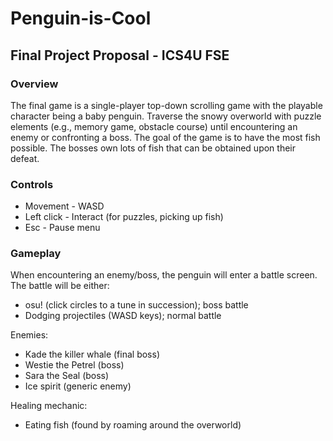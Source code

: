 # Penguin-is-Cool
## Final Project Proposal - ICS4U FSE

### Overview
The final game is a single-player top-down scrolling game with the playable character being a baby penguin. Traverse the snowy overworld with puzzle elements (e.g., memory game, obstacle course) until encountering an enemy or confronting a boss. The goal of the game is to have the most fish possible. The bosses own lots of fish that can be obtained upon their defeat.

### Controls
* Movement - WASD
* Left click - Interact (for puzzles, picking up fish)
* Esc - Pause menu

### Gameplay
When encountering an enemy/boss, the penguin will enter a battle screen. The battle will be either:
* osu! (click circles to a tune in succession); boss battle
* Dodging projectiles (WASD keys); normal battle

Enemies:
* Kade the killer whale (final boss)
* Westie the Petrel (boss)
* Sara the Seal (boss)
* Ice spirit (generic enemy)

Healing mechanic:
* Eating fish (found by roaming around the overworld)

